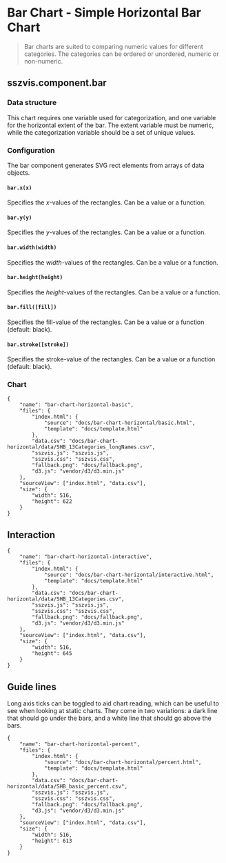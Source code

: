 # Bar Chart - Simple Horizontal Bar Chart

> Bar charts are suited to comparing numeric values for different categories. The categories can be ordered or unordered, numeric or non-numeric.

## sszvis.component.bar

### Data structure

This chart requires one variable used for categorization, and one variable for the horizontal extent of the bar. The extent variable must be numeric, while the categorization variable should be a set of unique values.

### Configuration

The bar component generates SVG rect elements from arrays of data objects.

#### `bar.x(x)`

Specifies the *x*-values of the rectangles. Can be a value or a function.

#### `bar.y(y)`

Specifies the *y*-values of the rectangles. Can be a value or a function.

#### `bar.width(width)`

Specifies the *width*-values of the rectangles. Can be a value or a function.

#### `bar.height(height)`

Specifies the *height*-values of the rectangles. Can be a value or a function.

#### `bar.fill([fill])`

Specifies the fill-value of the rectangles. Can be a value or a function (default: black).

#### `bar.stroke([stroke])`

Specifies the stroke-value of the rectangles. Can be a value or a function (default: black).

### Chart

```project
{
    "name": "bar-chart-horizontal-basic",
    "files": {
        "index.html": {
            "source": "docs/bar-chart-horizontal/basic.html",
            "template": "docs/template.html"
        },
        "data.csv": "docs/bar-chart-horizontal/data/SHB_13Categories_longNames.csv",
        "sszvis.js": "sszvis.js",
        "sszvis.css": "sszvis.css",
        "fallback.png": "docs/fallback.png",
        "d3.js": "vendor/d3/d3.min.js"
    },
    "sourceView": ["index.html", "data.csv"],
    "size": {
        "width": 516,
        "height": 622
    }
}
```

## Interaction

```project
{
    "name": "bar-chart-horizontal-interactive",
    "files": {
        "index.html": {
            "source": "docs/bar-chart-horizontal/interactive.html",
            "template": "docs/template.html"
        },
        "data.csv": "docs/bar-chart-horizontal/data/SHB_13Categories.csv",
        "sszvis.js": "sszvis.js",
        "sszvis.css": "sszvis.css",
        "fallback.png": "docs/fallback.png",
        "d3.js": "vendor/d3/d3.min.js"
    },
    "sourceView": ["index.html", "data.csv"],
    "size": {
        "width": 516,
        "height": 645
    }
}
```

## Guide lines

Long axis ticks can be toggled to aid chart reading, which can be useful to see when looking at static charts. They come in two variations: a dark line that should go under the bars, and a white line that should go above the bars.

```project
{
    "name": "bar-chart-horizontal-percent",
    "files": {
        "index.html": {
            "source": "docs/bar-chart-horizontal/percent.html",
            "template": "docs/template.html"
        },
        "data.csv": "docs/bar-chart-horizontal/data/SHB_basic_percent.csv",
        "sszvis.js": "sszvis.js",
        "sszvis.css": "sszvis.css",
        "fallback.png": "docs/fallback.png",
        "d3.js": "vendor/d3/d3.min.js"
    },
    "sourceView": ["index.html", "data.csv"],
    "size": {
        "width": 516,
        "height": 613
    }
}
```